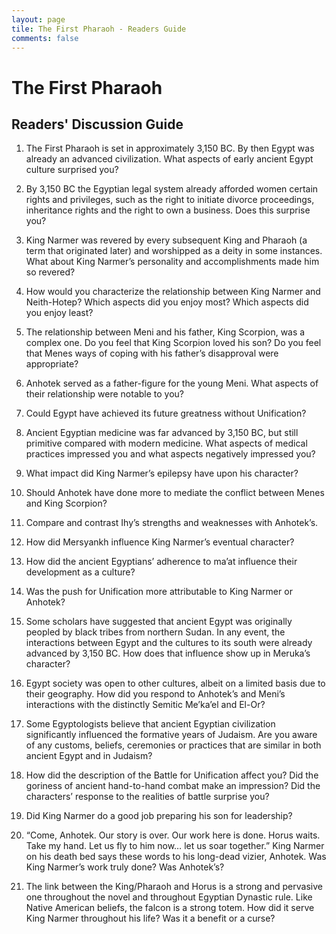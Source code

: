 ```yaml
---
layout: page
tile: The First Pharaoh - Readers Guide
comments: false
---
```


# The First Pharaoh

## Readers' Discussion Guide


1. The First Pharaoh is set in approximately 3,150 BC. By then Egypt was already an advanced civilization. What aspects of early ancient Egypt culture surprised you?

2. By 3,150 BC the Egyptian legal system already afforded women certain rights and privileges, such as the right to initiate divorce proceedings, inheritance rights and the right to own a business. Does this surprise you? 

3. King Narmer was revered by every subsequent King and Pharaoh (a term that originated later) and worshipped as a deity in some instances. What about King Narmer’s personality and accomplishments made him so revered?

4. How would you characterize the relationship between King Narmer and Neith-Hotep? Which aspects did you enjoy most? Which aspects did you enjoy least?

5. The relationship between Meni and his father, King Scorpion, was a complex one. Do you feel that King Scorpion loved his son? Do you feel that Menes ways of coping with his father’s disapproval were appropriate? 

6. Anhotek served as a father-figure for the young Meni. What aspects of their relationship were notable to you?

7. Could Egypt have achieved its future greatness without Unification? 

8. Ancient Egyptian medicine was far advanced by 3,150 BC, but still primitive compared with modern medicine. What aspects of medical practices impressed you and what aspects negatively impressed you?

9. What impact did King Narmer’s epilepsy have upon his character?

10. Should Anhotek have done more to mediate the conflict between Menes and King Scorpion?

11. Compare and contrast Ihy’s strengths and weaknesses with Anhotek’s. 

12. How did Mersyankh influence King Narmer’s eventual character?

13. How did the ancient Egyptians’ adherence to ma’at influence their development as a culture?

14. Was the push for Unification more attributable to King Narmer or Anhotek?

15. Some scholars have suggested that ancient Egypt was originally peopled by black tribes from northern Sudan. In any event, the interactions between Egypt and the cultures to its south were already advanced by 3,150 BC. How does that influence show up in Meruka’s character?

16. Egypt society was open to other cultures, albeit on a limited basis due to their geography. How did you respond to Anhotek’s and Meni’s interactions with the distinctly Semitic Me’ka’el and El-Or? 

17. Some Egyptologists believe that ancient Egyptian civilization significantly influenced the formative years of Judaism. Are you aware of any customs, beliefs, ceremonies or practices that are similar in both ancient Egypt and in Judaism?

18. How did the description of the Battle for Unification affect you? Did the goriness of ancient hand-to-hand combat make an impression? Did the characters’ response to the realities of battle surprise you?

19. Did King Narmer do a good job preparing his son for leadership?

20. “Come, Anhotek. Our story is over. Our work here is done. Horus waits. Take my hand. Let us fly to him now… let us soar together.” King Narmer on his death bed says these words to his long-dead vizier, Anhotek. Was King Narmer’s work truly done? Was Anhotek’s? 

21. The link between the King/Pharaoh and Horus is a strong and pervasive one throughout the novel and throughout Egyptian Dynastic rule. Like Native American beliefs, the falcon is a strong totem. How did it serve King Narmer throughout his life? Was it a benefit or a curse?

